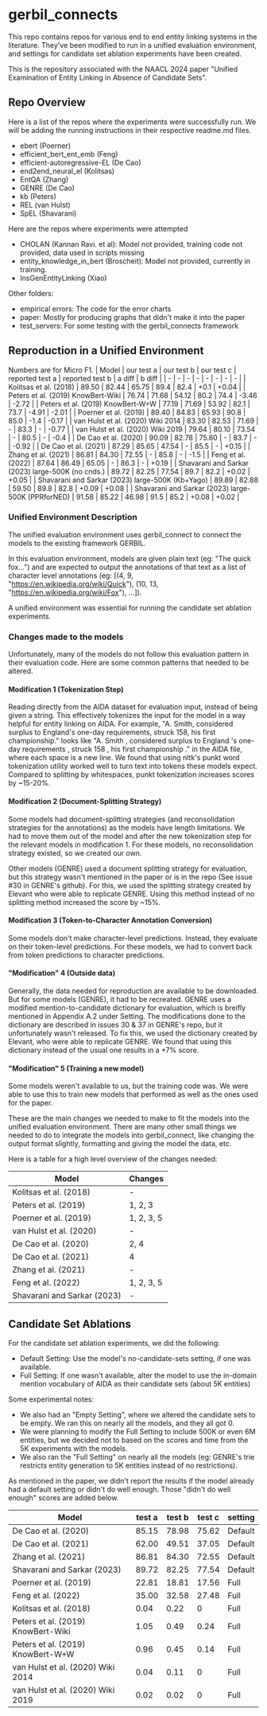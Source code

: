 # gerbil_connects

This repo contains repos for various end to end entity linking systems in the literature. They've been modified to run in a unified evaluation environment, and settings for candidate set ablation experiments have been created.

This is the repository associated with the NAACL 2024 paper "Unified Examination of Entity Linking in Absence of Candidate Sets".

## Repo Overview

Here is a list of the repos where the experiments were successfully run. We will be adding the running instructions in their respective readme.md files.

- ebert (Poerner)
- efficient_bert_ent_emb (Feng)
- efficient-autoregressive-EL (De Cao)
- end2end_neural_el (Kolitsas)
- EntQA (Zhang)
- GENRE (De Cao)
- kb (Peters)
- REL (van Hulst)
- SpEL (Shavarani)

Here are the repos where experiments were attempted

- CHOLAN (Kannan Ravi. et al): Model not provided, training code not provided, data used in scripts missing
- entity_knowledge_in_bert (Broscheit): Model not provided, currently in training.
- InsGenEntityLinking (Xiao)

Other folders:

- empirical errors: The code for the error charts
- paper: Mostly for producing graphs that didn't make it into the paper
- test_servers: For some testing with the gerbil_connects framework

## Reproduction in a Unified Environment

Numbers are for Micro F1.
| Model | our test a | our test b | our test c | reported test a | reported test b | a diff | b diff |
| - | - | - | - | - | - | - | - |
| Kolitsas et al. (2018) | 89.50 | 82.44 | 65.75 | 89.4 | 82.4 | +0.1 | +0.04 |
| Peters et al. (2019) KnowBert-Wiki | 76.74 | 71.68 | 54.12 | 80.2 | 74.4 | -3.46 | -2.72 |
| Peters et al. (2019) KnowBert-W+W | 77.19 | 71.69 | 53.92 | 82.1 | 73.7 | -4.91 | -2.01 |
| Poerner et al. (2019) | 89.40 | 84.83 | 65.93 | 90.8 | 85.0 | -1.4 | -0.17 |
| van Hulst et al. (2020) Wiki 2014 | 83.30 | 82.53 | 71.69 | - | 83.3 | - | -0.77 |
| van Hulst et al. (2020) Wiki 2019 | 79.64 | 80.10 | 73.54 | - | 80.5 | - | -0.4 |
| De Cao et al. (2020) | 90.09 | 82.78 | 75.60 | - | 83.7 | - | -0.92 |
| De Cao et al. (2021) | 87.29 | 85.65 | 47.54 | - | 85.5 | - | +0.15 |
| Zhang et al. (2021) | 86.81 | 84.30 | 72.55 | - | 85.8 | - | -1.5 |
| Feng et al. (2022) | 87.64 | 86.49 | 65.05 | - | 86.3 | - | +0.19 |
| Shavarani and Sarkar (2023) large-500K (no cnds.) | 89.72 | 82.25 | 77.54 | 89.7 | 82.2 | +0.02 | +0.05 |
| Shavarani and Sarkar (2023) large-500K (Kb+Yago) | 89.89 | 82.88 | 59.50 | 89.8 | 82.8 | +0.09 | +0.08 |
| Shavarani and Sarkar (2023) large-500K (PPRforNED) | 91.58 | 85.22 | 46.98 | 91.5 | 85.2 | +0.08 | +0.02 |

### Unified Environment Description

The unified evaluation environment uses gerbil_connect to connect the models to the existing framework GERBIL.

In this evaluation environment, models are given plain text (eg: "The quick fox...") and are expected to output the annotations of that text as a list of character level annotations (eg: [(4, 9, "https://en.wikipedia.org/wiki/Quick"), (10, 13, "https://en.wikipedia.org/wiki/Fox"), ...]).

A unified environment was essential for running the candidate set ablation experiments.

### Changes made to the models

Unfortunately, many of the models do not follow this evaluation pattern in their evaluation code. Here are some common patterns that needed to be altered.

#### Modification 1 (Tokenization Step)

Reading directly from the AIDA dataset for evaluation input, instead of being given a string. This effectively tokenizes the input for the model in a way helpful for entity linking on AIDA. For example, "A. Smith, considered surplus to England's one-day requirements, struck 158, his first championship." looks like "A. Smith , considered surplus to England 's one-day requirements , struck 158 , his first championship ." in the AIDA file, where each space is a new line. We found that using nltk's punkt word tokenization utility worked well to turn text into tokens these models expect. Compared to splitting by whitespaces, punkt tokenization increases scores by ~15-20%.

#### Modification 2 (Document-Splitting Strategy)

Some models had document-splitting strategies (and reconsolidation strategies for the annotations) as the models have length limitations. We had to move them out of the model and after the new tokenization step for the relevant models in modification 1. For these models, no reconsolidation strategy existed, so we created our own.

Other models (GENRE) used a document splitting strategy for evaluation, but this strategy wasn't mentioned in the paper or is in the repo (See issue #30 in GENRE's github). For this, we used the splitting strategy created by Elevant who were able to replicate GENRE. Using this method instead of no splitting method increased the score by ~15%.

#### Modification 3 (Token-to-Character Annotation Conversion)

Some models don't make character-level predictions. Instead, they evaluate on their token-level predictions. For these models, we had to convert back from token predictions to character predictions.

#### "Modification" 4 (Outside data)

Generally, the data needed for reproduction are available to be downloaded. But for some models (GENRE), it had to be recreated. GENRE uses a modified mention-to-candidate dictionary for evaluation, which is breifly mentioned in Appendix A.2 under Setting. The modifications done to the dictionary are described in issues 30 & 37 in GENRE's repo, but it unfortunately wasn't released. To fix this, we used the dictionary created by Elevant, who were able to replicate GENRE. We found that using this dictionary instead of the usual one results in a +7% score.

#### "Modification" 5 (Training a new model)

Some models weren't available to us, but the training code was. We were able to use this to train new models that performed as well as the ones used for the paper.

These are the main changes we needed to make to fit the models into the unified evaluation environment. There are many other small things we needed to do to integrate the models into gerbil_connect, like changing the output format slightly, formatting and giving the model the data, etc.

Here is a table for a high level overview of the changes needed:

| Model | Changes |
| - | - |
| Kolitsas et al. (2018) | - |
| Peters et al. (2019) | 1, 2, 3 |
| Poerner et al. (2019) | 1, 2, 3, 5 |
| van Hulst et al. (2020) | - |
| De Cao et al. (2020) | 2, 4 |
| De Cao et al. (2021) | 4 |
| Zhang et al. (2021) | - |
| Feng et al. (2022) | 1, 2, 3, 5 |
| Shavarani and Sarkar (2023) | - |

## Candidate Set Ablations

For the candidate set ablation experiments, we did the following:

- Default Setting: Use the model's no-candidate-sets setting, if one was available.
- Full Setting: If one wasn't available, alter the model to use the in-domain mention vocabulary of AIDA as their candidate sets (about 5K entities)

Some experimental notes:

- We also had an "Empty Setting", where we altered the candidate sets to be empty. We ran this on nearly all the models, and they all got 0.
- We were planning to modify the Full Setting to include 500K or even 6M entities, but we decided not to based on the scores and time from the 5K experiments with the models.
- We also ran the "Full Setting" on nearly all the models (eg: GENRE's trie restricts entity generation to 5K entities instead of no restrictions).

As mentioned in the paper, we didn't report the results if the model already had a default setting or didn't do well enough. Those "didn't do well enough" scores are added below.

| Model | test a | test b | test c | setting |
| - | - | - | - | - |
| De Cao et al. (2020) | 85.15 | 78.98 | 75.62 | Default |
| De Cao et al. (2021) | 62.00 | 49.51 | 37.05 | Default |
| Zhang et al. (2021) | 86.81 | 84.30 | 72.55 | Default |
| Shavarani and Sarkar (2023) | 89.72 | 82.25 | 77.54 | Default |
| Poerner et al. (2019) | 22.81 | 18.81 | 17.56 | Full |
| Feng et al. (2022) | 35.00 | 32.58 | 27.48 | Full |
| Kolitsas et al. (2018) | 0.04 | 0.22 | 0 | Full |
| Peters et al. (2019) KnowBert-Wiki | 1.05 | 0.49 | 0.24 | Full |
| Peters et al. (2019) KnowBert-W+W | 0.96 | 0.45 | 0.14 | Full |
| van Hulst et al. (2020) Wiki 2014 | 0.04 | 0.11 | 0 | Full |
| van Hulst et al. (2020) Wiki 2019 | 0.02 | 0.02 | 0 | Full |
